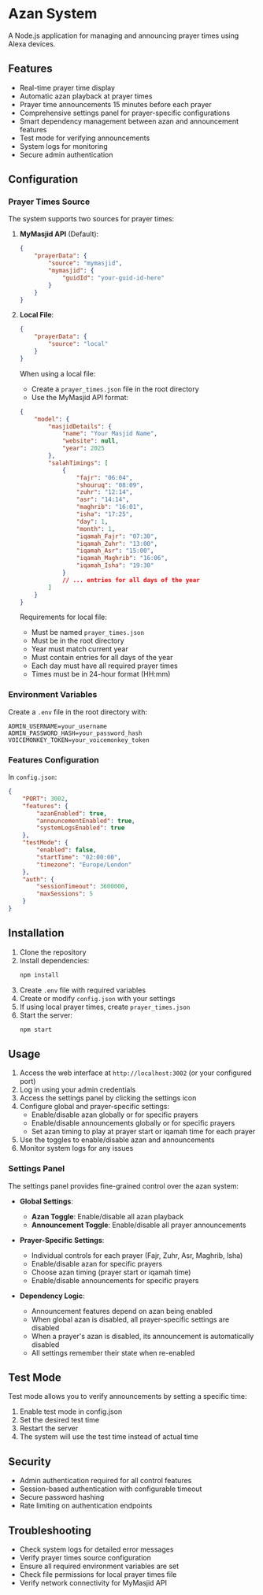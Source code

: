 # Azan System

A Node.js application for managing and announcing prayer times using Alexa devices.

## Features

- Real-time prayer time display
- Automatic azan playback at prayer times
- Prayer time announcements 15 minutes before each prayer
- Comprehensive settings panel for prayer-specific configurations
- Smart dependency management between azan and announcement features
- Test mode for verifying announcements
- System logs for monitoring
- Secure admin authentication

## Configuration

### Prayer Times Source

The system supports two sources for prayer times:

1. **MyMasjid API** (Default):
   ```json
   {
       "prayerData": {
           "source": "mymasjid",
           "mymasjid": {
               "guidId": "your-guid-id-here"
           }
       }
   }
   ```

2. **Local File**:
   ```json
   {
       "prayerData": {
           "source": "local"
       }
   }
   ```

   When using a local file:
   - Create a `prayer_times.json` file in the root directory
   - Use the MyMasjid API format:
   ```json
   {
       "model": {
           "masjidDetails": {
               "name": "Your Masjid Name",
               "website": null,
               "year": 2025
           },
           "salahTimings": [
               {
                   "fajr": "06:04",
                   "shouruq": "08:09",
                   "zuhr": "12:14",
                   "asr": "14:14",
                   "maghrib": "16:01",
                   "isha": "17:25",
                   "day": 1,
                   "month": 1,
                   "iqamah_Fajr": "07:30",
                   "iqamah_Zuhr": "13:00",
                   "iqamah_Asr": "15:00",
                   "iqamah_Maghrib": "16:06",
                   "iqamah_Isha": "19:30"
               }
               // ... entries for all days of the year
           ]
       }
   }
   ```

   Requirements for local file:
   - Must be named `prayer_times.json`
   - Must be in the root directory
   - Year must match current year
   - Must contain entries for all days of the year
   - Each day must have all required prayer times
   - Times must be in 24-hour format (HH:mm)

### Environment Variables

Create a `.env` file in the root directory with:

```env
ADMIN_USERNAME=your_username
ADMIN_PASSWORD_HASH=your_password_hash
VOICEMONKEY_TOKEN=your_voicemonkey_token
```

### Features Configuration

In `config.json`:
```json
{
    "PORT": 3002,
    "features": {
        "azanEnabled": true,
        "announcementEnabled": true,
        "systemLogsEnabled": true
    },
    "testMode": {
        "enabled": false,
        "startTime": "02:00:00",
        "timezone": "Europe/London"
    },
    "auth": {
        "sessionTimeout": 3600000,
        "maxSessions": 5
    }
}
```

## Installation

1. Clone the repository
2. Install dependencies:
   ```bash
   npm install
   ```
3. Create `.env` file with required variables
4. Create or modify `config.json` with your settings
5. If using local prayer times, create `prayer_times.json`
6. Start the server:
   ```bash
   npm start
   ```

## Usage

1. Access the web interface at `http://localhost:3002` (or your configured port)
2. Log in using your admin credentials
3. Access the settings panel by clicking the settings icon
4. Configure global and prayer-specific settings:
   - Enable/disable azan globally or for specific prayers
   - Enable/disable announcements globally or for specific prayers
   - Set azan timing to play at prayer start or iqamah time for each prayer
5. Use the toggles to enable/disable azan and announcements
6. Monitor system logs for any issues

### Settings Panel

The settings panel provides fine-grained control over the azan system:

- **Global Settings**:
  - **Azan Toggle**: Enable/disable all azan playback
  - **Announcement Toggle**: Enable/disable all prayer announcements

- **Prayer-Specific Settings**:
  - Individual controls for each prayer (Fajr, Zuhr, Asr, Maghrib, Isha)
  - Enable/disable azan for specific prayers
  - Choose azan timing (prayer start or iqamah time)
  - Enable/disable announcements for specific prayers

- **Dependency Logic**:
  - Announcement features depend on azan being enabled
  - When global azan is disabled, all prayer-specific settings are disabled
  - When a prayer's azan is disabled, its announcement is automatically disabled
  - All settings remember their state when re-enabled

## Test Mode

Test mode allows you to verify announcements by setting a specific time:

1. Enable test mode in config.json
2. Set the desired test time
3. Restart the server
4. The system will use the test time instead of actual time

## Security

- Admin authentication required for all control features
- Session-based authentication with configurable timeout
- Secure password hashing
- Rate limiting on authentication endpoints

## Troubleshooting

- Check system logs for detailed error messages
- Verify prayer times source configuration
- Ensure all required environment variables are set
- Check file permissions for local prayer times file
- Verify network connectivity for MyMasjid API